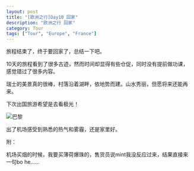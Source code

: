```yaml
---
layout: post
title: "[欧洲之行]Day10 回家"
description: "欧洲之行 回家"
category: Tour
tags: ["Tour", "Europe", "France"]
---
```


旅程结束了，终于要回家了，总结一下吧。

10天的旅程看到了很多古迹，然而时间却显得有些仓促，同时没有提前做功课，感觉错过了很多内容。

瑞士的美景真的很棒，村落沿着湖畔，依地势而建。山水秀丽，但愿将来还能再来。

下次出国旅游希望是去看极光！

![巴黎](http://ofsstj8tb.bkt.clouddn.com/image/paris/23.jpg)


出了机场感受到熟悉的热气和雾霾，还是家里好。

附：

机场买烟的时候，我要买薄荷爆珠的，售货员说mint我没反应过来，结果直接来一句bo he……

